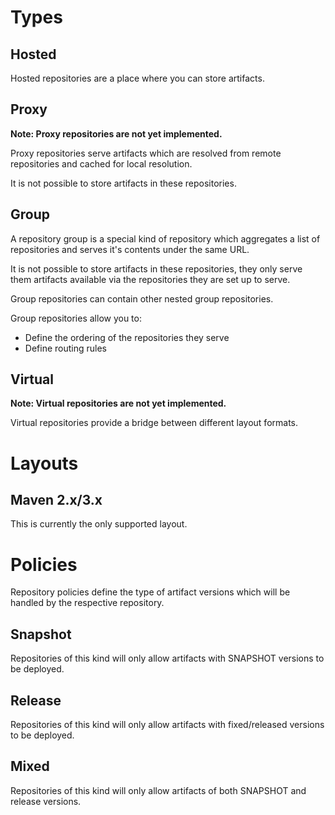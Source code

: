 # Types

## Hosted

Hosted repositories are a place where you can store artifacts.

## Proxy

**Note: Proxy repositories are not yet implemented.**

Proxy repositories serve artifacts which are resolved from remote repositories and cached for local resolution.

It is not possible to store artifacts in these repositories.

## Group

A repository group is a special kind of repository which aggregates a list of repositories and serves it's contents under the same URL. 

It is not possible to store artifacts in these repositories, they only serve them artifacts available via the repositories they are set up to serve.

Group repositories can contain other nested group repositories.

Group repositories allow you to:
* Define the ordering of the repositories they serve
* Define routing rules

## Virtual

**Note: Virtual repositories are not yet implemented.**

Virtual repositories provide a bridge between different layout formats.

# Layouts

## Maven 2.x/3.x

This is currently the only supported layout.

# Policies

Repository policies define the type of artifact versions which will be handled by the respective repository.

## Snapshot

Repositories of this kind will only allow artifacts with SNAPSHOT versions to be deployed.

## Release

Repositories of this kind will only allow artifacts with fixed/released versions to be deployed.

## Mixed

Repositories of this kind will only allow artifacts of both SNAPSHOT and release versions.